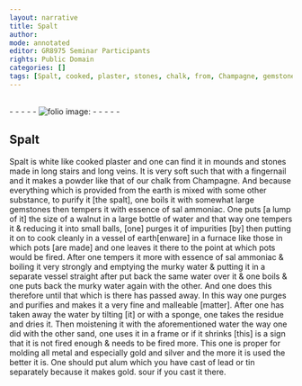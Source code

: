```yaml
---
layout: narrative
title: Spalt
author:
mode: annotated
editor: GR8975 Seminar Participants
rights: Public Domain
categories: []
tags: [Spalt, cooked, plaster, stones, chalk, from, Champagne, gemstones, essence, of, sal, ammoniac, water, essence, of, sal, ammoniac, murky, water, water, murky, water, water, water, sand, metal, gold, silver, alum, lead, tin, gold]
---
```


 <br/>- - - - - <a href="http://gallica.bnf.fr/ark:/12148/btv1b10500001g/f221.image"><img src="../assets/photo-icon.png" alt="folio image: " style="display:inline-block; margin-bottom:-3px;"/></a> - - - - - <br/> 
## Spalt

 
 <span class="material">Spalt</span> is white like <span class="material">cooked plaster</span> and one can find it in mounds and <span class="material">stones</span> made in long stairs and long veins. It is very soft such that with a fingernail and it makes a powder like that of our <span class="material">chalk from Champagne</span>. And because everything which is provided from the earth is mixed with some other substance, to purify it [the spalt], one boils it with somewhat large <span class="material">gemstones</span> then tempers it with <span class="material">essence of sal ammoniac</span>. One puts [a lump of it] <span class="unit">the size of a walnut</span> in a large <span class="tool">bottle</span> of <span class="material">water</span> and that way one tempers it & reducing it into small balls, [one] purges it of impurities [by] then putting it on to cook cleanly in a <span class="tool">vessel of earth[enware]</span> in a <span class="tool">furnace</span> like those in which <span class="tool">pots</span> [are made] and one leaves it there to the point at which <span class="tool">pots</span> would be fired. After one tempers it more with <span class="material">essence of sal ammoniac</span> & boiling it very strongly and emptying the <span class="material">murky water</span> & putting it in a separate <span class="tool">vessel</span> straight after put back the same <span class="material">water</span> over it & one boils & one puts back the <span class="material">murky water</span> again with the other. And one does this therefore until that which is there has passed away. In this way one purges and purifies and makes it a very fine and malleable [matter]. After one has taken away the <span class="material">water</span> by tilting [it] or with a <span class="tool">sponge</span>, one takes the residue and dries it. Then moistening it with the aforementioned <span class="material">water</span> the way one did with the other <span class="material">sand</span>, one uses it in a <span class="tool">frame</span> or if it shrinks [this] is a sign that it is not fired enough & needs to be fired more. This one is proper for molding all <span class="material">metal</span> and especially <span class="material">gold</span> and <span class="material">silver</span> and the more it is used the better it is. One should put <span class="material">alum</span> which you have cast of <span class="material">lead</span> or <span class="material">tin</span> separately because it makes <span class="material">gold</span>. sour if you cast it there. 
 